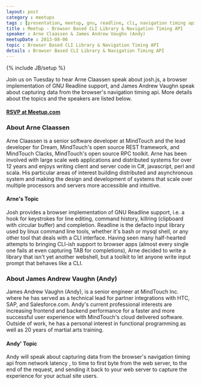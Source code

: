 ```yaml
---
layout: post
category : meetups
tags : [presentation, meetup, gnu, readline, cli, navigation timing api]
title : Meetup - Browser Based CLI Library & Navigation Timing API
speaker : Arne Claassen & James Andrew Vaughn (Andy)
meetupDate : 2013-08-06
topic : Browser Based CLI Library & Navigation Timing API
details : Browser Based CLI Library & Navigation Timing API
---
```

{% include JB/setup %}

Join us on Tuesday to hear Arne Claassen speak about josh.js, a browser implementation of GNU Readline support,
and James Andrew Vaughn speak about capturing data from the browser's navigation timing api. More details about
the topics and the speakers are listed below.

#### [RSVP at Meetup.com](http://www.meetup.com/sandiegojs/events/115584502/)

### About Arne Claassen

Arne Claassen is a senior software developer at MindTouch and the lead developer for Dream, MindTouch's open source
REST framework, and MindTouch Clacks, MindTouch's open source RPC toolkit. Arne has been involved with large scale
web applications and distributed systems for over 12 years and enjoys writing client and server code in C#, javascript,
perl and scala. His particular areas of interest building distributed and asynchronous system and making the design
and development of systems that scale over multiple processors and servers more accessible and intuitive.

#### Arne's Topic

Josh provides a browser implementation of GNU Readline support, i.e. a hook for keystrokes for line editing,
command history, killring (clipboard with circular buffer) and completion. Readline is the defacto input library
used by linux command line tools, whether it's bash or mysql shell, or any other tool that deals with a CLI
interface. Having seen many half-hearted attempts to bringing CLI-ish support to browser apps (almost every single
one fails at even capturing TAB for completions), Arne decided to write a library that isn't yet another webshell,
but a toolkit to let anyone write input prompt that behaves like a CLI.


### About James Andrew Vaughn (Andy)

James Andrew Vaughn (Andy), is a senior engineer at MindTouch Inc. where he has served as a technical lead for
partner integrations with HTC, SAP, and Salesforce.com. Andy's current professional interests are increasing frontend
and backend performance for a faster and more successful user experience with MindTouch's cloud delivered software.
Outside of work, he has a personal interest in functional programming as well as 20 years of martial arts training.

#### Andy' Topic

Andy will speak about capturing data from the browser's navigation timing api from network latency , to time to first
byte from the web server, to the end of the request, and sending it back to your web server to capture the experience
for your actual site users.
